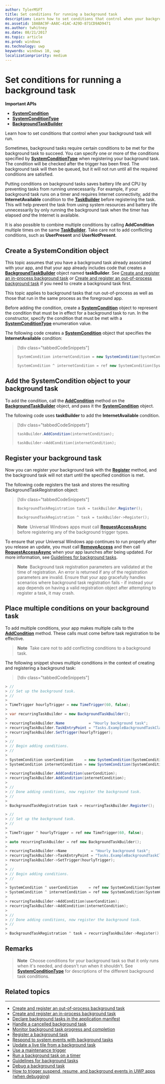 ```yaml
---
author: TylerMSFT
title: Set conditions for running a background task
description: Learn how to set conditions that control when your background task will run.
ms.assetid: 10ABAC9F-AA8C-41AC-A29D-871CD9AD9471
ms.author: twhitney
ms.date: 08/21/2017
ms.topic: article
ms.prod: windows
ms.technology: uwp
keywords: windows 10, uwp
localizationpriority: medium
---
```


# Set conditions for running a background task


**Important APIs**

-   [**SystemCondition**](https://msdn.microsoft.com/library/windows/apps/br224834)
-   [**SystemConditionType**](https://msdn.microsoft.com/library/windows/apps/br224835)
-   [**BackgroundTaskBuilder**](https://msdn.microsoft.com/library/windows/apps/br224768)

Learn how to set conditions that control when your background task will run.

Sometimes, background tasks require certain conditions to be met for the background task to succeed. You can specify one or more of the conditions specified by [**SystemConditionType**](https://msdn.microsoft.com/library/windows/apps/br224835) when registering your background task. The condition will be checked after the trigger has been fired. The background task will then be queued, but it will not run until all the required conditions are satisfied.

Putting conditions on background tasks saves battery life and CPU by preventing tasks from running unnecessarily. For example, if your background task runs on a timer and requires Internet connectivity, add the **InternetAvailable** condition to the [**TaskBuilder**](https://msdn.microsoft.com/library/windows/apps/br224768) before registering the task. This will help prevent the task from using system resources and battery life unnecessarily by only running the background task when the timer has elapsed *and* the Internet is available.

It is also possible to combine multiple conditions by calling **AddCondition** multiple times on the same [**TaskBuilder**](https://msdn.microsoft.com/library/windows/apps/br224768). Take care not to add conflicting conditions, such as **UserPresent** and **UserNotPresent**.

## Create a SystemCondition object

This topic assumes that you have a background task already associated with your app, and that your app already includes code that creates a [**BackgroundTaskBuilder**](https://msdn.microsoft.com/library/windows/apps/br224768) object named **taskBuilder**.  See [Create and register an in-process background task](create-and-register-an-inproc-background-task.md) or [Create and register an out-of-process background task](create-and-register-a-background-task.md) if you need to create a background task first.

This topic applies to background tasks that run out-of-process as well as those that run in the same process as the foreground app.

Before adding the condition, create a [**SystemCondition**](https://msdn.microsoft.com/library/windows/apps/br224834) object to represent the condition that must be in effect for a background task to run. In the constructor, specify the condition that must be met with a [**SystemConditionType**](https://msdn.microsoft.com/library/windows/apps/br224835) enumeration value.

The following code creates a [**SystemCondition**](https://msdn.microsoft.com/library/windows/apps/br224834) object that specifies the **InternetAvailable** condition:

> [!div class="tabbedCodeSnippets"]
> ```cs
> SystemCondition internetCondition = new SystemCondition(SystemConditionType.InternetAvailable);
> ```
> ```cpp
> SystemCondition ^ internetCondition = ref new SystemCondition(SystemConditionType::InternetAvailable);
> ```

## Add the SystemCondition object to your background task

To add the condition, call the [**AddCondition**](https://msdn.microsoft.com/library/windows/apps/br224769) method on the [**BackgroundTaskBuilder**](https://msdn.microsoft.com/library/windows/apps/br224768) object, and pass it the [**SystemCondition**](https://msdn.microsoft.com/library/windows/apps/br224834) object.

The following code uses **taskBuilder** to add the **InternetAvailable** condition.

> [!div class="tabbedCodeSnippets"]
> ```cs
> taskBuilder.AddCondition(internetCondition);
> ```
> ```cpp
> taskBuilder->AddCondition(internetCondition);
> ```

## Register your background task

Now you can register your background task with the [**Register**](https://msdn.microsoft.com/library/windows/apps/br224772) method, and the background task will not start until the specified condition is met.

The following code registers the task and stores the resulting BackgroundTaskRegistration object:

> [!div class="tabbedCodeSnippets"]
> ```cs
> BackgroundTaskRegistration task = taskBuilder.Register();
> ```
> ```cpp
> BackgroundTaskRegistration ^ task = taskBuilder->Register();
> ```

> **Note**  Universal Windows apps must call [**RequestAccessAsync**](https://msdn.microsoft.com/library/windows/apps/hh700485) before registering any of the background trigger types.

To ensure that your Universal Windows app continues to run properly after you release an update, you must call [**RemoveAccess**](https://msdn.microsoft.com/library/windows/apps/hh700471) and then call [**RequestAccessAsync**](https://msdn.microsoft.com/library/windows/apps/hh700485) when your app launches after being updated. For more information, see [Guidelines for background tasks](guidelines-for-background-tasks.md).

> **Note**  Background task registration parameters are validated at the time of registration. An error is returned if any of the registration parameters are invalid. Ensure that your app gracefully handles scenarios where background task registration fails - if instead your app depends on having a valid registration object after attempting to register a task, it may crash.

## Place multiple conditions on your background task

To add multiple conditions, your app makes multiple calls to the [**AddCondition**](https://msdn.microsoft.com/library/windows/apps/br224769) method. These calls must come before task registration to be effective.

> **Note**  Take care not to add conflicting conditions to a background task.
 

The following snippet shows multiple conditions in the context of creating and registering a background task:

> [!div class="tabbedCodeSnippets"]
```cs
> //
> // Set up the background task.
> //
>
> TimeTrigger hourlyTrigger = new TimeTrigger(60, false);
>
> var recurringTaskBuilder = new BackgroundTaskBuilder();
>
> recurringTaskBuilder.Name           = "Hourly background task";
> recurringTaskBuilder.TaskEntryPoint = "Tasks.ExampleBackgroundTaskClass";
> recurringTaskBuilder.SetTrigger(hourlyTrigger);
>
> //
> // Begin adding conditions.
> //
>
> SystemCondition userCondition     = new SystemCondition(SystemConditionType.UserPresent);
> SystemCondition internetCondition = new SystemCondition(SystemConditionType.InternetAvailable);
>
> recurringTaskBuilder.AddCondition(userCondition);
> recurringTaskBuilder.AddCondition(internetCondition);
>
> //
> // Done adding conditions, now register the background task.
> //
>
> BackgroundTaskRegistration task = recurringTaskBuilder.Register();
```
```cpp
> //
> // Set up the background task.
> //
>
> TimeTrigger ^ hourlyTrigger = ref new TimeTrigger(60, false);
>
> auto recurringTaskBuilder = ref new BackgroundTaskBuilder();
>
> recurringTaskBuilder->Name           = "Hourly background task";
> recurringTaskBuilder->TaskEntryPoint = "Tasks.ExampleBackgroundTaskClass";
> recurringTaskBuilder->SetTrigger(hourlyTrigger);
>
> //
> // Begin adding conditions.
> //
>
> SystemCondition ^ userCondition     = ref new SystemCondition(SystemConditionType::UserPresent);
> SystemCondition ^ internetCondition = ref new SystemCondition(SystemConditionType::InternetAvailable);
>
> recurringTaskBuilder->AddCondition(userCondition);
> recurringTaskBuilder->AddCondition(internetCondition);
>
> //
> // Done adding conditions, now register the background task.
> //
>
> BackgroundTaskRegistration ^ task = recurringTaskBuilder->Register();
```

## Remarks


> **Note**  Choose conditions for your background task so that it only runs when it's needed, and doesn't run when it shouldn't. See [**SystemConditionType**](https://msdn.microsoft.com/library/windows/apps/br224835) for descriptions of the different background task conditions.


## Related topics

****

* [Create and register an out-of-process background task](create-and-register-a-background-task.md)
* [Create and register an in-process background task](create-and-register-an-inproc-background-task.md)
* [Declare background tasks in the application manifest](declare-background-tasks-in-the-application-manifest.md)
* [Handle a cancelled background task](handle-a-cancelled-background-task.md)
* [Monitor background task progress and completion](monitor-background-task-progress-and-completion.md)
* [Register a background task](register-a-background-task.md)
* [Respond to system events with background tasks](respond-to-system-events-with-background-tasks.md)
* [Update a live tile from a background task](update-a-live-tile-from-a-background-task.md)
* [Use a maintenance trigger](use-a-maintenance-trigger.md)
* [Run a background task on a timer](run-a-background-task-on-a-timer-.md)
* [Guidelines for background tasks](guidelines-for-background-tasks.md)
* [Debug a background task](debug-a-background-task.md)
* [How to trigger suspend, resume, and background events in UWP apps (when debugging)](http://go.microsoft.com/fwlink/p/?linkid=254345)

 

 
